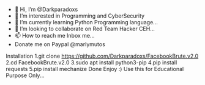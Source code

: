 - 👋 Hi, I’m @Darkparadoxs
- 👀 I’m interested in Programming and CyberSecurity
- 🌱 I’m currently learning Python Programming language...
- 💞️ I’m looking to collaborate on Red Team Hacker CEH...
- 📫 How to reach me Inbox me...
-    Donate me on Paypal @marlymutos
<!---
Darkparadoxs/Darkparadoxs is a ✨ special ✨ repository because its `README.md` (this file) appears on your GitHub profile.
You can click the Preview link to take a look at your changes.
--->




Installation 
1.git clone https://github.com/Darkparadoxs/FacebookBrute.v2.0
2.cd FacebookBrute.v2.0
3.sudo apt install python3-pip
4.pip install requests
5.pip install mechanize
Done Enjoy :)
Use this for Educational Purpose Only...
